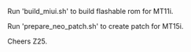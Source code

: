 Run 'build_miui.sh' to build flashable rom for MT11i.

Run 'prepare_neo_patch.sh' to create patch for MT15i.

Cheers Z25.
